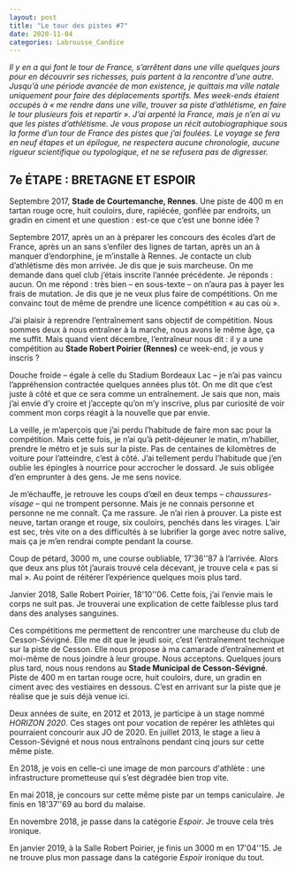 ```yaml
---
layout: post
title: "Le tour des pistes #7"
date: 2020-11-04
categories: Labrousse_Candice
---
```


*Il y en a qui font le tour de France, s’arrêtent dans une ville quelques jours pour en découvrir ses richesses, puis partent à la rencontre d’une autre. Jusqu’à une période avancée de mon existence, je quittais ma ville natale uniquement pour faire des déplacements sportifs. Mes week-ends étaient occupés à « me rendre dans une ville, trouver sa piste d’athlétisme, en faire le tour plusieurs fois et repartir ». J’ai arpenté la France, mais je n’en ai vu que les pistes d’athlétisme. Je vous propose un récit autobiographique sous la forme d’un tour de France des pistes que j’ai foulées. Le voyage se fera en neuf étapes et un épilogue, ne respectera aucune chronologie, aucune rigueur scientifique ou typologique, et ne se refusera pas de digresser.*

## 7e ÉTAPE : BRETAGNE ET ESPOIR

Septembre 2017, **Stade de Courtemanche, Rennes**. Une piste de 400 m en tartan rouge ocre, huit couloirs, dure, rapiécée, gonflée par endroits, un gradin en ciment et une question : est-ce que c’est une bonne idée ?

Septembre 2017, après un an à préparer les concours des écoles d’art de France, après un an sans s’enfiler des lignes de tartan, après un an à manquer d’endorphine, je m’installe à Rennes. Je contacte un club d’athlétisme dès mon arrivée. Je dis que je suis marcheuse. On me demande dans quel club j’étais inscrite l’année précédente. Je réponds : aucun. On me répond : très bien – en sous-texte – on n’aura pas à payer les frais de mutation. Je dis que je ne veux plus faire de compétitions. On me convainc tout de même de prendre une licence compétition « au cas où ».

J’ai plaisir à reprendre l’entraînement sans objectif de compétition. Nous sommes deux à nous entraîner à la marche, nous avons le même âge, ça me suffit. Mais quand vient décembre, l’entraîneur nous dit : il y a une compétition au **Stade Robert Poirier (Rennes)** ce week-end, je vous y inscris ?

Douche froide – égale à celle du Stadium Bordeaux Lac – je n’ai pas vaincu l’appréhension contractée quelques années plus tôt. On me dit que c’est juste à côté et que ce sera comme un entraînement. Je sais que non, mais j’ai envie d’y croire et j’accepte qu’on m’y inscrive, plus par curiosité de voir comment mon corps réagit à la nouvelle que par envie.

La veille, je m’aperçois que j’ai perdu l’habitude de faire mon sac pour la compétition. Mais cette fois, je n’ai qu’à petit-déjeuner le matin, m’habiller, prendre le métro et je suis sur la piste. Pas de centaines de kilomètres de voiture pour l’atteindre, c’est à côté. J’ai tellement perdu l’habitude que j’en oublie les épingles à nourrice pour accrocher le dossard. Je suis obligée d’en emprunter à des gens. Je me sens novice.

Je m’échauffe, je retrouve les coups d’œil en deux temps – *chaussures-visage* – qui ne trompent personne. Mais je ne connais personne et personne ne me connaît. Ça me rassure. Je n’ai rien à prouver. La piste est neuve, tartan orange et rouge, six couloirs, penchés dans les virages. L’air est sec, très vite on a des difficultés à se lubrifier la gorge avec notre salive, mais ça je m’en rendrai compte pendant la course.

Coup de pétard, 3000 m, une course oubliable, 17'36''87 à l’arrivée. Alors que deux ans plus tôt j’aurais trouvé cela décevant, je trouve cela « pas si mal ». Au point de réitérer l’expérience quelques mois plus tard.

Janvier 2018, Salle Robert Poirier, 18'10''06. Cette fois, j’ai l’envie mais le corps ne suit pas. Je trouverai une explication de cette faiblesse plus tard dans des analyses sanguines.

Ces compétitions me permettent de rencontrer une marcheuse du club de Cesson-Sévigné. Elle me dit que le jeudi soir, c’est l’entraînement technique sur la piste de Cesson. Elle nous propose à ma camarade d’entraînement et moi-même de nous joindre à leur groupe. Nous acceptons. Quelques jours plus tard, nous nous rendons au **Stade Municipal de Cesson-Sévigné**. Piste de 400 m en tartan rouge ocre, huit couloirs, dure, un gradin en ciment avec des vestiaires en dessous. C’est en arrivant sur la piste que je réalise que je suis déjà venue ici.

Deux années de suite, en 2012 et 2013, je participe à un stage nommé *HORIZON 2020*. Ces stages ont pour vocation de repérer les athlètes qui pourraient concourir aux JO de 2020. En juillet 2013, le stage a lieu à Cesson-Sévigné et nous nous entraînons pendant cinq jours sur cette même piste. 

En 2018, je vois en celle-ci une image de mon parcours d'athlète : une infrastructure prometteuse qui s’est dégradée bien trop vite.

En mai 2018, je concours sur cette même piste par un temps caniculaire. Je finis en 18'37''69 au bord du malaise.

En novembre 2018, je passe dans la catégorie *Espoir*. Je trouve cela très ironique.

En janvier 2019, à la Salle Robert Poirier, je finis un 3000 m en 17'04''15. Je ne trouve plus mon passage dans la catégorie *Espoir* ironique du tout.

